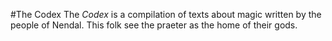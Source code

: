 #The Codex
The _Codex_ is a compilation of texts about magic written by the people of Nendal. This folk see the praeter as the home of their gods.
